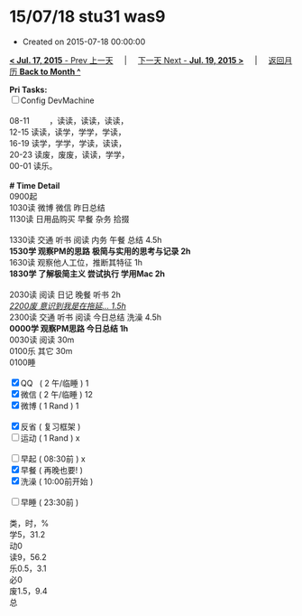 # 15/07/18 stu31 was9

- Created on 2015-07-18 00:00:00

[**< Jul. 17, 2015** - Prev 上一天](_archived/lifelogs/2015/07/d17.md) &nbsp; &nbsp; | &nbsp; &nbsp; [下一天 Next - **Jul. 19, 2015 >**](_archived/lifelogs/2015/07/d19.md) &nbsp; &nbsp; |  &nbsp; &nbsp; [返回月历 **Back to Month ^**](_archived/lifelogs/2015/07/index.md)
<br/><div><b>Pri Tasks:</b></div><div><input type="checkbox"/>Config DevMachine</div><div><br/></div><div>08-11         ，读读，读读，读读，</div><div>12-15 读读，读学，学学，学读，</div><div>16-19 读学，学学，学读，读读，</div><div>20-23 读废，废废，读读，学学，</div><div>00-01 读乐。</div><div><br/></div><div><b># Time Detail</b></div><div>0900起</div><div>1030读 微博 微信 昨日总结</div><div>1130读 日用品购买 早餐 杂务 拾掇</div><div><br/></div><div>1330读 交通 听书 阅读 内务 午餐 总结 4.5h</div><div><b>1530学 观察PM的思路</b> <b>极简与实用的思考与记录 2h</b></div><div>1630读 观察他人工位，推断其特征 1h</div><div><b>1830学 了解极简主义 尝试执行 学用Mac 2h</b></div><div><br/></div><div>2030读 阅读 日记 晚餐 听书 2h</div><div><u><i>2200废 意识到我是在拖延… 1.5h</i></u></div><div>2300读 交通 听书 阅读 今日总结 洗澡 4.5h</div><div><b>0000学 观察PM思路 今日总结 1h</b></div><div>0030读 阅读 30m</div><div>0100乐 其它 30m</div><div>0100睡</div><div><br/></div><div><input checked="true" type="checkbox"/>QQ   ( 2 午/临睡 ) 1</div><div><input checked="true" type="checkbox"/>微信 ( 2 午/临睡 ) 12</div><div><input checked="true" type="checkbox"/>微博 ( 1 Rand ) 1</div><div><br/></div><div><input checked="true" type="checkbox"/>反省 ( 复习框架 )</div><div><input type="checkbox"/>运动 ( 1 Rand ) x</div><div><br/></div><div><input type="checkbox"/>早起 ( 08:30前 ) x</div><div><input checked="true" type="checkbox"/>早餐 ( 再晚也要! )</div><div><input checked="true" type="checkbox"/>洗澡 ( 10:00前开始 )</div><div><br/></div><div><input type="checkbox"/>早睡 ( 23:30前 )</div><div><br/></div><div>类，时，%</div><div>学5，31.2</div><div>动0</div><div>读9，56.2</div><div>乐0.5，3.1</div><div>必0</div><div>废1.5，9.4</div><div>总</div>
